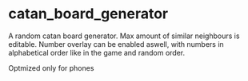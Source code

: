 # catan_board_generator
A random catan board generator. Max amount of similar neighbours is editable. 
Number overlay can be enabled aswell, with numbers in alphabetical order like in the game and random order.

Optmized only for phones
